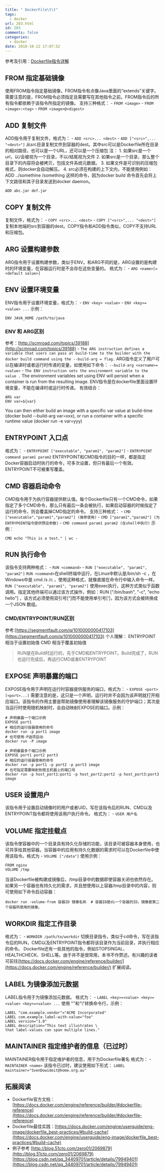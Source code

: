 ```yaml
---
title: " DockerFile\t\t"
tags:
  - docker
url: 203.html
id: 203
comments: false
categories:
  - docker
date: 2018-10-22 17:07:52
---
```


参考及引用：[Dockerfile指令详解](http://itmuch.com/docker/07-docker-docker-file/)

FROM 指定基础镜像
-----------

使用FROM指令指定基础镜像，FROM指令有点像Java里面的“extends”关键字。需要注意的是，FROM指令必须指定且需要写在其他指令之前。FROM指令后的所有指令都依赖于该指令所指定的镜像。 支持三种格式： - `FROM <image>` \- `FROM <image>:<tag>` \- `FROM <image>@<digest>`

ADD 复制文件
--------

ADD指令用于复制文件，格式为： - `ADD <src>... <dest>` \- `ADD ["<src>",... "<dest>"]` 从src目录复制文件到容器的dest。其中src可以是Dockerfile所在目录的相对路径，也可以是一个URL，还可以是一个压缩包 注： 1. 如果src是一个url，以/会被视为一个目录，不以/结尾视为文件 2. 如果src是一个目录，那么整个目录下的内容将会被拷贝，包括文件系统元数据。 3. 如果文件是可识别的压缩包格式，则docker会自动解压。 4. src必须在构建的上下文内，不能使用例如：ADD ../somethine /something 这样的命令，因为docker build 命令首先会将上下文路径和其子目录发送到docker daemon。

    ADD abc.jar def.jar
    

COPY 复制文件
---------

复制文件，格式为： \- `COPY <src>... <dest>` \- `COPY ["<src>",... "<dest>"]` 复制本地端的src到容器的dest。COPY指令和ADD指令类似，COPY不支持URL和压缩包。

ARG 设置构建参数
----------

ARG指令用于设置构建参数，类似于ENV。和ARG不同的是，ARG设置的是构建时的环境变量，在容器运行时是不会存在这些变量的。 格式为： - `ARG <name>[=<default value>]`

ENV 设置环境变量
----------

ENV指令用于设置环境变量，格式为： - `ENV <key> <value>` \- `ENV <key>=<value> ...` 示例：

    ENV JAVA_HOME /path/to/java
    

### ENV 和 ARG区别

参考：[http://scmroad.com/topics/39188](http://scmroad.com/topics/39188) \- `The ARG instruction defines a variable that users can pass at build-time to the builder with the docker build command using the --build-arg = flag.` ARG指令定义了用户可以在编译时或者运行时传递的变量，如使用如下命令： `--build-arg <varname>=<value>` \- `The ENV instruction sets the environment variable to the value .` The environment variables set using ENV will persist when a container is run from the resulting image. ENV指令是在dockerfile里面设置环境变量，不能在编译时或运行时传递。 有效结合：

    ARG var
    ENV var=${var}
    

You can then either build an image with a specific var value at build-time (docker build --build-arg var=xxx), or run a container with a specific runtime value (docker run -e var=yyy)

ENTRYPOINT 入口点
--------------

格式为： \- `ENTRYPOINT ["executable", "param1", "param2"]` \- `ENTRYPOINT command param1 param2` ENTRYPOINT和CMD指令的目的一样，都是指定Docker容器启动时执行的命令，可多次设置，但只有最后一个有效。ENTRYPOINT不可被重写覆盖。

CMD 容器启动命令
----------

CMD指令用于为执行容器提供默认值。每个Dockerfile只有一个CMD命令，如果指定了多个CMD命令，那么只有最后一条会被执行，如果启动容器的时候指定了运行的命令，则会覆盖掉CMD指定的命令。 支持三种格式： - `CMD ["executable","param1","param2"] (推荐使用)` \- `CMD ["param1","param2"] (为ENTRYPOINT指令提供预设参数)` \- `CMD command param1 param2 (在shell中执行)` 示例：

    CMD echo "This is a test." | wc -
    

RUN 执行命令
--------

该指令支持两种格式： \- `RUN <command>` \- `RUN ["executable", "param1", "param2"]` `RUN <command>`在shell终端中运行，在Linux中默认是/bin/sh -c ，在Windows中是 cmd /s /c ，使用这种格式，就像直接在命令行中输入命令一样。 `RUN ["executable", "param1", "param2"]` 使用exec执行，这种方式类似于函数调用。指定其他终端可以通过该方式操作，例如：RUN \["/bin/bash", "-c", "echo hello"\] ，该方式必须使用双引号\[“\]而不能使用单引号\[‘\]，因为该方式会被转换成一个JSON 数组。

### CMD/ENTRYPOINT/RUN区别

参考:[https://segmentfault.com/q/1010000000417103](https://segmentfault.com/q/1010000000417103) 个人理解： ENTRYPOINT 相当于设置初始值 CMD 相当于覆盖初始值

> RUN是在Build时运行的，先于CMD和ENTRYPOINT。Build完成了，RUN也运行完成后，再运行CMD或者ENTRYPOINT

EXPOSE 声明暴露的端口
--------------

EXPOSE指令用于声明在运行时容器提供服务的端口，格式为： - `EXPOSE <port> [<port>...]` 需要注意的是，这只是一个声明，运行时并不会因为该声明就打开相应端口。该指令的作用主要是帮助镜像使用者理解该镜像服务的守护端口；其次是当运行时使用随机映射时，会自动映射EXPOSE的端口。示例：

    # 声明暴露一个端口示例
    EXPOSE port1
    # 相应的运行容器使用的命令
    docker run -p port1 image
    # 也可使用-P选项启动
    docker run -P image
    
    # 声明暴露多个端口示例
    EXPOSE port1 port2 port3
    # 相应的运行容器使用的命令
    docker run -p port1 -p port2 -p port3 image
    # 也可指定需要映射到宿主机器上的端口号  
    docker run -p host_port1:port1 -p host_port2:port2 -p host_port3:port3 image
    

USER 设置用户
---------

该指令用于设置启动镜像时的用户或者UID，写在该指令后的RUN、CMD以及ENTRYPOINT指令都将使用该用户执行命令。 格式为： - `USER 用户名`

VOLUME 指定挂载点
------------

该指令使容器中的一个目录具有持久化存储的功能，该目录可被容器本身使用，也可共享给其他容器。当容器中的应用有持久化数据的需求时可以在Dockerfile中使用该指令。格式为 - `VOLUME ["/data"]` 使用示例：

    FROM nginx
    VOLUME /tmp
    

当该Dockerfile被构建成镜像后，/tmp目录中的数据即使容器关闭也依然存在。如果另一个容器也有持久化的需求，并且想使用以上容器/tmp目录中的内容，则可使用如下命令启动容器：

    docker run -volume-from 容器ID 镜像名称  # 容器ID是di一个容器的ID，镜像是第二个容器所使用的镜像。
    

WORKDIR 指定工作目录
--------------

格式为： \- `WORKDIR /path/to/workdir` 切换目录指令，类似于cd命令，写在该指令后的RUN，CMD以及ENTRYPOINT指令都将该目录作为当前目录，并执行相应的命令。 Dockerfile还有一些其他的指令，例如STOPSINGAL、HEALTHCHECK、SHELL等。由于并不是很常用，本书不作赘述。有兴趣的读者可前往[https://docs.docker.com/engine/reference/builder/](https://docs.docker.com/engine/reference/builder/) 扩展阅读。

LABEL 为镜像添加元数据
--------------

LABEL指令用于为镜像添加元数据。 格式为： - `LABEL <key>=<value> <key>=<value> <key>=<value> ...` 使用 ""和"\\"转换命令行，示例：

    LABEL "com.example.vendor"="ACME Incorporated"
    LABEL com.example.label-with-value="foo"
    LABEL version="1.0"
    LABEL description="This text illustrates \
    that label-values can span multiple lines."
    

MAINTAINER 指定维护者的信息（已过时）
------------------------

MAINTAINER指令用于指定维护者的信息，用于为Dockerfile署名 格式为： - `MAINTAINER <name>` 该指令已过时，建议使用如下形式： `LABEL maintainer="SvenDowideit@home.org.au"`

拓展阅读
----

*   Dockerfile官方文档：[https://docs.docker.com/engine/reference/builder/#dockerfile-reference](https://docs.docker.com/engine/reference/builder/#dockerfile-reference)
*   Dockerfile最佳实践：[https://docs.docker.com/engine/userguide/eng-image/dockerfile_best-practices/#build-cache](https://docs.docker.com/engine/userguide/eng-image/dockerfile_best-practices/#build-cache)
*   例子参考 [http://blog.51cto.com/zero01/2069879](http://blog.51cto.com/zero01/2069879) [https://blog.csdn.net/qq_34409701/article/details/79949401](https://blog.csdn.net/qq_34409701/article/details/79949401)